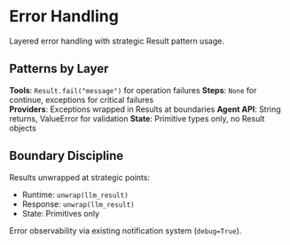 # Error Handling

Layered error handling with strategic Result pattern usage.

## Patterns by Layer

**Tools**: `Result.fail("message")` for operation failures
**Steps**: `None` for continue, exceptions for critical failures  
**Providers**: Exceptions wrapped in Results at boundaries
**Agent API**: String returns, ValueError for validation
**State**: Primitive types only, no Result objects

## Boundary Discipline

Results unwrapped at strategic points:

- Runtime: `unwrap(llm_result)`
- Response: `unwrap(llm_result)`
- State: Primitives only

Error observability via existing notification system (`debug=True`).
